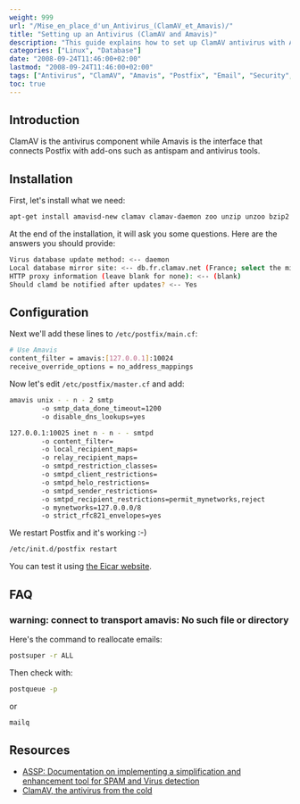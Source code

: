 ```yaml
---
weight: 999
url: "/Mise_en_place_d'un_Antivirus_(ClamAV_et_Amavis)/"
title: "Setting up an Antivirus (ClamAV and Amavis)"
description: "This guide explains how to set up ClamAV antivirus with Amavis to integrate with Postfix for email scanning."
categories: ["Linux", "Database"]
date: "2008-09-24T11:46:00+02:00"
lastmod: "2008-09-24T11:46:00+02:00"
tags: ["Antivirus", "ClamAV", "Amavis", "Postfix", "Email", "Security", "Servers", "Network"]
toc: true
---
```


## Introduction

ClamAV is the antivirus component while Amavis is the interface that connects Postfix with add-ons such as antispam and antivirus tools.

## Installation

First, let's install what we need:

```bash
apt-get install amavisd-new clamav clamav-daemon zoo unzip unzoo bzip2
```

At the end of the installation, it will ask you some questions. Here are the answers you should provide:

```bash
Virus database update method: <-- daemon
Local database mirror site: <-- db.fr.clamav.net (France; select the mirror that is closest to you)
HTTP proxy information (leave blank for none): <-- (blank)
Should clamd be notified after updates? <-- Yes
```

## Configuration

Next we'll add these lines to `/etc/postfix/main.cf`:

```bash
# Use Amavis
content_filter = amavis:[127.0.0.1]:10024
receive_override_options = no_address_mappings
```

Now let's edit `/etc/postfix/master.cf` and add:

```bash
amavis unix - - n - 2 smtp
        -o smtp_data_done_timeout=1200
        -o disable_dns_lookups=yes

127.0.0.1:10025 inet n - n - - smtpd
        -o content_filter=
        -o local_recipient_maps=
        -o relay_recipient_maps=
        -o smtpd_restriction_classes=
        -o smtpd_client_restrictions=
        -o smtpd_helo_restrictions=
        -o smtpd_sender_restrictions=
        -o smtpd_recipient_restrictions=permit_mynetworks,reject
        -o mynetworks=127.0.0.0/8
        -o strict_rfc821_envelopes=yes
```

We restart Postfix and it's working :-)

```bash
/etc/init.d/postfix restart
```

You can test it using [the Eicar website](https://www.eicar.org/anti_virus_test_file.htm).

## FAQ

### warning: connect to transport amavis: No such file or directory

Here's the command to reallocate emails:

```bash
postsuper -r ALL
```

Then check with:

```bash
postqueue -p
```

or

```bash
mailq
```

## Resources
- [ASSP: Documentation on implementing a simplification and enhancement tool for SPAM and Virus detection](/pdf/assp_with_embedded_clamav_integrated_into_postfix.pdf)
- [ClamAV, the antivirus from the cold](/pdf/clamav,_l'antivirus_qui_vient_du_froid.pdf)

